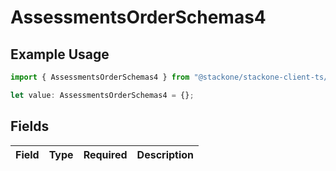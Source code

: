 # AssessmentsOrderSchemas4

## Example Usage

```typescript
import { AssessmentsOrderSchemas4 } from "@stackone/stackone-client-ts/sdk/models/shared";

let value: AssessmentsOrderSchemas4 = {};
```

## Fields

| Field       | Type        | Required    | Description |
| ----------- | ----------- | ----------- | ----------- |